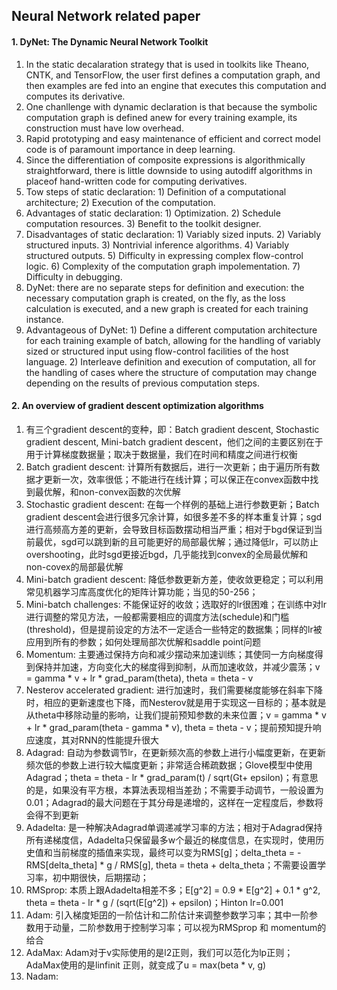 ## Neural Network related paper

#### 1. DyNet: The Dynamic Neural Network Toolkit
1. In the static decalaration strategy that is used in toolkits like Theano, CNTK, and TensorFlow, the user first defines a computation graph, and then examples are fed into an engine that executes this computation and computes its derivative.
2. One chanllenge with dynamic declaration is that because the symbolic computation graph is defined anew for every training example, its construction must have low overhead.
3. Rapid prototyping and easy maintenance of efficient and correct model code is of paramount importance in deep learning.
4. Since the differentiation of composite expressions is algorithmically straightforward, there is little downside to using autodiff algorithms in placeof hand-written code for computing derivatives.
5. Tow steps of static declaration: 1) Definition of a computational architecture; 2) Execution of the computation.
6. Advantages of static declaration: 1) Optimization. 2) Schedule computation resources. 3) Benefit to the toolkit designer.
7. Disadvantages of static declaration: 1) Variably sized inputs. 2) Variably structured inputs. 3) Nontrivial inference algorithms. 4) Variably structured outputs. 5) Difficulty in expressing complex flow-control logic. 6) Complexity of the computation graph impolementation. 7) Difficulty in debugging.
8. DyNet: there are no separate steps for definition and execution: the necessary computation graph is created, on the fly, as the loss calculation is executed, and a new graph is created for each training instance.
9. Advantageous of DyNet: 1) Define a different computation architecture for each training example of batch, allowing for the handling of variably sized or structured input using flow-control facilities of the host language. 2) Interleave definition and execution of computation, all  for the handling of cases where the structure of computation may change depending on the results of previous computation steps.

#### 2. An overview of gradient descent optimization algorithms
1. 有三个gradient descent的变种，即：Batch gradient descent, Stochastic gradient descent, Mini-batch gradient descent，他们之间的主要区别在于用于计算梯度数据量；取决于数据量，我们在时间和精度之间进行权衡
2. Batch gradient descent: 计算所有数据后，进行一次更新；由于遍历所有数据才更新一次，效率很低；不能进行在线计算；可以保正在convex函数中找到最优解，和non-convex函数的次优解
3. Stochastic gradient descent: 在每一个样例的基础上进行参数更新；Batch gradient descent会进行很多冗余计算，如很多差不多的样本重复计算；sgd进行高频高方差的更新，会导致目标函数摆动相当严重；相对于bgd保证到当前最优，sgd可以跳到新的且可能更好的局部最优解；通过降低lr，可以防止overshooting，此时sgd更接近bgd，几乎能找到convex的全局最优解和non-covex的局部最优解
4. Mini-batch gradient descent: 降低参数更新方差，使收敛更稳定；可以利用常见机器学习库高度优化的矩阵计算功能；当见的50-256；
5. Mini-batch challenges: 不能保证好的收敛；选取好的lr很困难；在训练中对lr进行调整的常见方法，一般都需要相应的调度方法(schedule)和门槛(threshold)，但是提前设定的方法不一定适合一些特定的数据集；同样的lr被应用到所有的参数；如何处理局部次优解和saddle point问题
6. Momentum: 主要通过保持方向和减少摆动来加速训练；其使同一方向梯度得到保持并加速，方向变化大的梯度得到抑制，从而加速收敛，并减少震荡；v = gamma * v + lr * grad_param(theta), theta = theta - v
7. Nesterov accelerated gradient: 进行加速时，我们需要梯度能够在斜率下降时，相应的更新速度也下降，而Nesterov就是用于实现这一目标的；基本就是从theta中移除动量的影响，让我们提前预知参数的未来位置；v = gamma * v + lr * grad_param(theta - gamma * v), theta = theta - v；提前预知提升响应速度，其对RNN的性能提升很大
8. Adagrad: 自动为参数调节lr，在更新频次高的参数上进行小幅度更新，在更新频次低的参数上进行较大幅度更新；非常适合稀疏数据；Glove模型中使用Adagrad；theta = theta - lr * grad_param(t) / sqrt(Gt+ epsilon)；有意思的是，如果没有平方根，本算法表现相当差劲；不需要手动调节，一般设置为0.01；Adagrad的最大问题在于其分母是递增的，这样在一定程度后，参数将会得不到更新
9. Adadelta: 是一种解决Adagrad单调递减学习率的方法；相对于Adagrad保持所有递梯度信，Adadelta只保留最多w个最近的梯度信息，在实现时，使用历史值和当前梯度的插值来实现，最终可以变为RMS[g]；delta_theta = - RMS[delta_theta] * g / RMS[g], theta = theta + delta_theta；不需要设置学习率，初中期很快，后期摆动；
10. RMSprop: 本质上跟Adadelta相差不多；E[g^2] = 0.9 * E[g^2] + 0.1 * g^2, theta = theta - lr * g / (sqrt(E[g^2]) + epsilon)；Hinton lr=0.001
11. Adam: 引入梯度矩囝的一阶估计和二阶估计来调整参数学习率；其中一阶参数用于动量，二阶参数用于控制学习率；可以视为RMSprop 和 momentum的给合
12. AdaMax: Adam对于v实际使用的是l2正则，我们可以范化为lp正则；AdaMax使用的是linfinit 正则，就变成了u = max(beta * v, g)
13. Nadam: 

